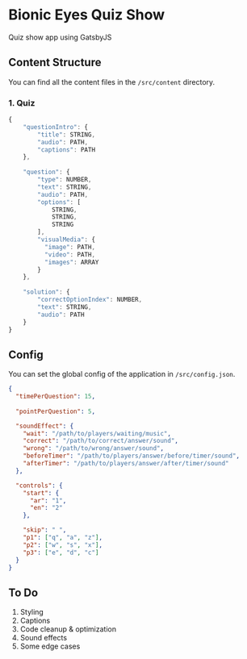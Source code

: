# Bionic Eyes Quiz Show
Quiz show app using GatsbyJS

## Content Structure
You can find all the content files in the `/src/content` directory.
### 1. Quiz
```js
{
    "questionIntro": {
        "title": STRING,
        "audio": PATH,
        "captions": PATH
    },
    
    "question": {
        "type": NUMBER,
        "text": STRING,
        "audio": PATH,
        "options": [
            STRING,
            STRING,
            STRING
        ],
        "visualMedia": {
          "image": PATH,
          "video": PATH,
          "images": ARRAY
        }
    },
    
    "solution": {
        "correctOptionIndex": NUMBER,
        "text": STRING,
        "audio": PATH
    }
}
```

## Config
You can set the global config of the application in `/src/config.json`.
```json
{
  "timePerQuestion": 15,
  
  "pointPerQuestion": 5,

  "soundEffect": {
    "wait": "/path/to/players/waiting/music",
    "correct": "/path/to/correct/answer/sound",
    "wrong": "/path/to/wrong/answer/sound",
    "beforeTimer": "/path/to/players/answer/before/timer/sound",
    "afterTimer": "/path/to/players/answer/after/timer/sound"
  },

  "controls": {
    "start": {
      "ar": "1",
      "en": "2"
    },

    "skip": " ",
    "p1": ["q", "a", "z"],
    "p2": ["w", "s", "x"],
    "p3": ["e", "d", "c"]
  }
}
```

## To Do
1. Styling
2. Captions
3. Code cleanup & optimization
4. Sound effects
5. Some edge cases 

